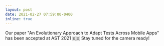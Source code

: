 ```yaml
---
layout: post
date: 2021-02-27 07:59:00-0400
inline: true
---
```


Our paper "An Evolutionary Approach to Adapt Tests Across Mobile Apps" has been accepted at AST 2021 :es: Stay tuned for the camera ready!